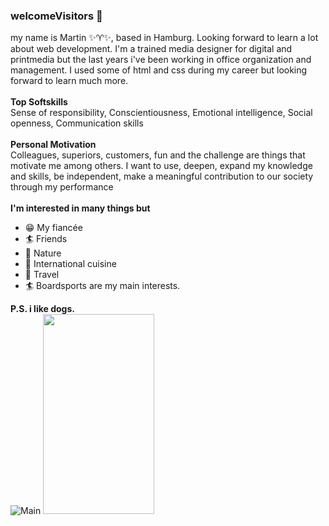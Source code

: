 ### welcomeVisitors 🖖
my name is Martin ✨♈️✨, based in Hamburg. Looking forward to learn a lot about web development. I'm a trained media designer for digital and printmedia but the last years i've been working in office organization and management. I used some of html and css during my career but looking forward to learn much more.
<br><br>
__Top Softskills__<br>
Sense of responsibility, Conscientiousness, Emotional intelligence, Social openness, Communication skills
<br><br>
__Personal Motivation__<br>
Colleagues, superiors, customers, fun and the challenge are things that motivate me among others. I want to use, deepen, expand my knowledge and skills, be independent, make a meaningful contribution to our society through my performance
<br><br>
__I'm interested in many things but__
* 😁 My fiancée
* 🏄 Friends
* 🐠 Nature
* 🌮 International cuisine
* 🚐 Travel
* 🏄 Boardsports
are my main interests.

__P.S. i like dogs.__
<br>
![Main](https://media.tenor.com/CihINwofwdwAAAAd/dog-stare.gif)
<img src="https://media.tenor.com/CihINwofwdwAAAAd/dog-stare" width="178" height="320">
